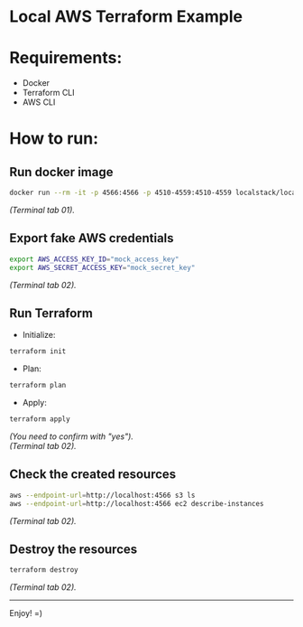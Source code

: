 # Local AWS Terraform Example

# Requirements:
- Docker
- Terraform CLI
- AWS CLI

# How to run:

## Run docker image
```bash
docker run --rm -it -p 4566:4566 -p 4510-4559:4510-4559 localstack/localstack
```
_(Terminal tab 01)._

## Export fake AWS credentials
```bash 
export AWS_ACCESS_KEY_ID="mock_access_key"
export AWS_SECRET_ACCESS_KEY="mock_secret_key"
```
_(Terminal tab 02)._

## Run Terraform
- Initialize:
```bash
terraform init
```

- Plan:
```bash
terraform plan
```

- Apply:
```bash
terraform apply
```
_(You need to confirm with "yes")._  
_(Terminal tab 02)._

## Check the created resources
```bash
aws --endpoint-url=http://localhost:4566 s3 ls
aws --endpoint-url=http://localhost:4566 ec2 describe-instances
```
_(Terminal tab 02)._

## Destroy the resources
```bash
terraform destroy
```
_(Terminal tab 02)._

---

Enjoy! =)